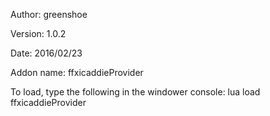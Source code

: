 Author: greenshoe

Version: 1.0.2

Date: 2016/02/23

Addon name: ffxicaddieProvider

To load, type the following in the windower console: lua load ffxicaddieProvider
